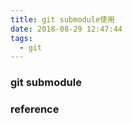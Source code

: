 ```yaml
---
title: git submodule使用
date: 2018-08-29 12:47:44
tags:
  - git
---
```


### git submodule




### reference
